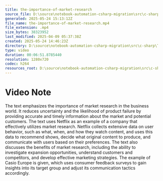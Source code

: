 ```yaml
---
title: the-importance-of-market-research
source_file: D:\source\notebook-automation-csharp-migration\src\c-sharp\TestVideos\the-importance-of-market-research.mp4
generated: 2025-05-24 15:13:12Z
file_name: the-importance-of-market-research.mp4
file_extension: .mp4
size_bytes: 38323952
last_modified: 2025-04-09 05:37:38Z
created: 2025-05-24 14:46:23Z
directory: D:\source\notebook-automation-csharp-migration\src\c-sharp\TestVideos
type: video
duration: 00:06:51.8785440
resolution: 1280x720
codec: h264
resources_root: D:\source\notebook-automation-csharp-migration\src\c-sharp\TestVideos
---
```

# Video Note

The text emphasizes the importance of market research in the business world. It reduces uncertainty and the likelihood of product failure by providing accurate and timely information about the market and potential customers. The text uses Netflix as an example of a company that effectively utilizes market research. Netflix collects extensive data on user behavior, such as what, when, and how they watch content, and uses this data to recommend shows, decide what original content to produce, and communicate with users based on their preferences. The text also discusses the benefits of market research, including the ability to investigate expansion opportunities, understand customers and competitors, and develop effective marketing strategies. The example of Casio Europe is given, which uses consumer feedback surveys to gain insights into its target group and adjust its communication tactics accordingly.